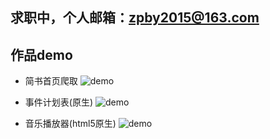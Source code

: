 ## 求职中，个人邮箱：zpby2015@163.com

## 作品demo

- 简书首页爬取
![demo](https://github.com/zpby/PersonalProject-Fe/blob/master/Spider/jianshu/demo.gif)

- 事件计划表(原生)
![demo](https://github.com/zpby/PersonalProject-Fe/blob/master/todoList/localstorage%E7%89%88/demo.gif)

- 音乐播放器(html5原生)
![demo](https://github.com/zpby/PersonalProject-Fe/blob/master/musicPlayer/demo.gif)
